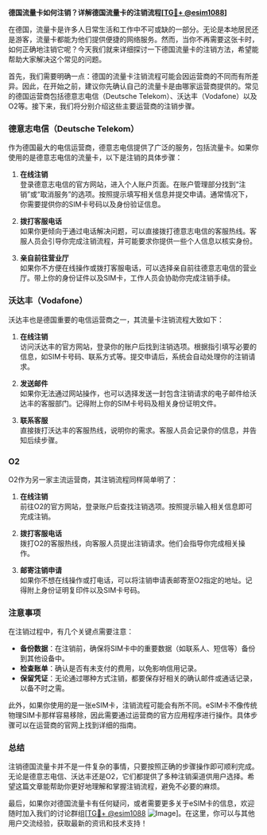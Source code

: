 **德国流量卡如何注销？详解德国流量卡的注销流程[[TG💪+ @esim1088](https://t.me/s/esim1088)]**

在德国，流量卡是许多人日常生活和工作中不可或缺的一部分。无论是本地居民还是游客，流量卡都能为他们提供便捷的网络服务。然而，当你不再需要这张卡时，如何正确地注销它呢？今天我们就来详细探讨一下德国流量卡的注销方法，希望能帮助大家解决这个常见的问题。

首先，我们需要明确一点：德国的流量卡注销流程可能会因运营商的不同而有所差异。因此，在开始之前，建议你先确认自己的流量卡是由哪家运营商提供的。常见的德国运营商包括德意志电信（Deutsche Telekom）、沃达丰（Vodafone）以及O2等。接下来，我们将分别介绍这些主要运营商的注销步骤。

### 德意志电信（Deutsche Telekom）

作为德国最大的电信运营商，德意志电信提供了广泛的服务，包括流量卡。如果你使用的是德意志电信的流量卡，以下是注销的具体步骤：

1. **在线注销**  
   登录德意志电信的官方网站，进入个人账户页面。在账户管理部分找到“注销”或“取消服务”的选项。按照提示填写相关信息并提交申请。通常情况下，你需要提供你的SIM卡号码以及身份验证信息。

2. **拨打客服电话**  
   如果你更倾向于通过电话解决问题，可以直接拨打德意志电信的客服热线。客服人员会引导你完成注销流程，并可能要求你提供一些个人信息以核实身份。

3. **亲自前往营业厅**  
   如果你不方便在线操作或拨打客服电话，可以选择亲自前往德意志电信的营业厅。带上你的身份证件以及SIM卡，工作人员会协助你完成注销手续。

### 沃达丰（Vodafone）

沃达丰也是德国重要的电信运营商之一，其流量卡注销流程大致如下：

1. **在线注销**  
   访问沃达丰的官方网站，登录你的账户后找到注销选项。根据指引填写必要的信息，如SIM卡号码、联系方式等。提交申请后，系统会自动处理你的注销请求。

2. **发送邮件**  
   如果你无法通过网站操作，也可以选择发送一封包含注销请求的电子邮件给沃达丰的客服部门。记得附上你的SIM卡号码及相关身份证明文件。

3. **联系客服**  
   直接拨打沃达丰的客服热线，说明你的需求。客服人员会记录你的信息，并告知后续步骤。

### O2

O2作为另一家主流运营商，其注销流程同样简单明了：

1. **在线注销**  
   前往O2的官方网站，登录账户后查找注销选项。按照提示输入相关信息即可完成注销。

2. **拨打客服电话**  
   拨打O2的客服热线，向客服人员提出注销请求。他们会指导你完成相关操作。

3. **邮寄注销申请**  
   如果你不想在线操作或打电话，可以将注销申请表邮寄至O2指定的地址。记得附上身份证明复印件以及SIM卡号码。

### 注意事项

在注销过程中，有几个关键点需要注意：

- **备份数据**：在注销前，确保将SIM卡中的重要数据（如联系人、短信等）备份到其他设备中。
- **检查账单**：确认是否有未支付的费用，以免影响信用记录。
- **保留凭证**：无论通过哪种方式注销，都要保存好相关的确认邮件或通话记录，以备不时之需。

此外，如果你使用的是一张eSIM卡，注销流程可能会有所不同。eSIM卡不像传统物理SIM卡那样容易移除，因此需要通过运营商的官方应用程序进行操作。具体步骤可以在运营商的官网上找到详细的指南。

### 总结

注销德国流量卡并不是一件复杂的事情，只要按照正确的步骤操作即可顺利完成。无论是德意志电信、沃达丰还是O2，它们都提供了多种注销渠道供用户选择。希望这篇文章能帮助你更好地理解和掌握注销流程，避免不必要的麻烦。

最后，如果你对德国流量卡有任何疑问，或者需要更多关于eSIM卡的信息，欢迎随时加入我们的讨论群组[[TG💪+ @esim1088](https://t.me/s/esim1088) ![Image](https://i.postimg.cc/4NQfJmqS/Snipaste-2025-05-13-00-14-12.png)]。在这里，你可以与其他用户交流经验，获取最新的资讯和技术支持！